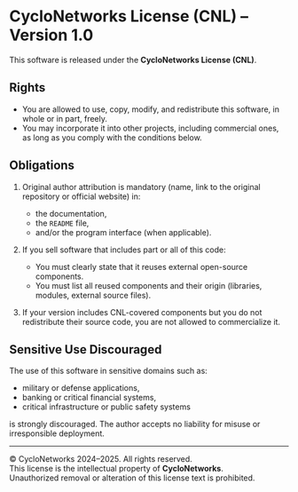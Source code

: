 # CycloNetworks License (CNL) – Version 1.0

This software is released under the **CycloNetworks License (CNL)**.

## Rights

- You are allowed to use, copy, modify, and redistribute this software, in whole or in part, freely.
- You may incorporate it into other projects, including commercial ones, as long as you comply with the conditions below.

## Obligations

1. Original author attribution is mandatory (name, link to the original repository or official website) in:
   - the documentation,
   - the `README` file,
   - and/or the program interface (when applicable).

2. If you sell software that includes part or all of this code:
   - You must clearly state that it reuses external open-source components.
   - You must list all reused components and their origin (libraries, modules, external source files).

3. If your version includes CNL-covered components but you do not redistribute their source code, you are not allowed to commercialize it.

## Sensitive Use Discouraged

The use of this software in sensitive domains such as:
- military or defense applications,
- banking or critical financial systems,
- critical infrastructure or public safety systems

is strongly discouraged. The author accepts no liability for misuse or irresponsible deployment.

---

© CycloNetworks 2024–2025. All rights reserved.  
This license is the intellectual property of **CycloNetworks**.  
Unauthorized removal or alteration of this license text is prohibited.
